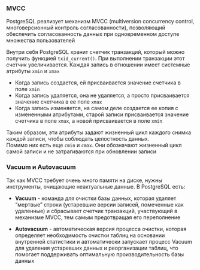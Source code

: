 ### MVCC
PostgreSQL реализует механизм MVCC (multiversion concurrency control, многоверсионный контроль согласованности), позволяющий обеспечить согласованность данных при одновременном доступе множества пользователей

Внутри себя PostgreSQL хранит счетчик транзакций, который можно получить функцией `txid_current()`. При выполнении транзакции этот счетчик увеличивается. Каждая запись в отношении имеет системные атрибуты `xmin` и `xmax`

- Когда запись создается, ей присваивается значение счетчика в поле `xmin`
- Когда запись удаляется, она не удаляется, а просто присваивается значение счетчика в ее поле `xmax`
- Когда запись изменяется, на самом деле создается ее копия с измененными атрибутами, старой записи присваивается значение счетчика в поле `xmax`, а новой присваивается в поле `xmin`

Таким образом, эти атрибуты задают жизненный цикл каждого снимка каждой записи, чтобы соблюдать целостность данных.  
Помимо них есть еще `cmin` и `cmax`. Они обозначают жизненный цикл самой записи и не затрагиваются при обновлении записи

### Vacuum и Autovacuum

Так как MVCC требует очень много памяти на диске, нужны инструменты, очищающие неактуальные данные. В PostgreSQL есть:

- **Vacuum** - команда для очистки базы данных, которая удаляет “мертвые” строки (устаревшие версии записей, помеченные как удаленные) и сбрасывает счетчик транзакций, участвующий в механизме MVCC, тем самым предотвращая его переполнение
    
- **Autovacuum** - автоматическая версия процесса очистки, которая определяет необходимость очистки таблиц на основании внутренней статистики и автоматически запускает процесс Vacuum для удаления устаревших данных и реорганизации таблиц, что помогает поддерживать оптимальную производительность базы данных
